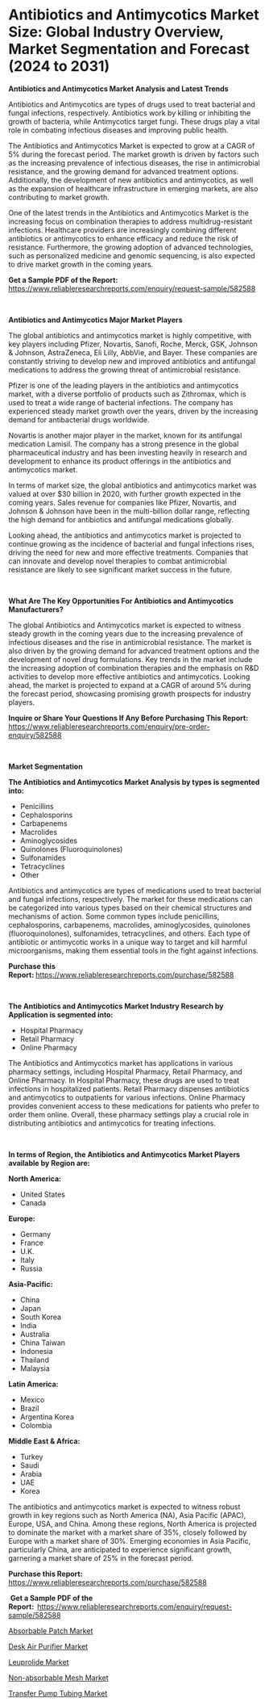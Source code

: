 <p><h1>Antibiotics and Antimycotics Market Size: Global Industry Overview, Market Segmentation and Forecast (2024 to 2031)</h1></p><p><strong>Antibiotics and Antimycotics Market Analysis and Latest Trends</strong></p>
<p><p>Antibiotics and Antimycotics are types of drugs used to treat bacterial and fungal infections, respectively. Antibiotics work by killing or inhibiting the growth of bacteria, while Antimycotics target fungi. These drugs play a vital role in combating infectious diseases and improving public health.</p><p>The Antibiotics and Antimycotics Market is expected to grow at a CAGR of 5% during the forecast period. The market growth is driven by factors such as the increasing prevalence of infectious diseases, the rise in antimicrobial resistance, and the growing demand for advanced treatment options. Additionally, the development of new antibiotics and antimycotics, as well as the expansion of healthcare infrastructure in emerging markets, are also contributing to market growth.</p><p>One of the latest trends in the Antibiotics and Antimycotics Market is the increasing focus on combination therapies to address multidrug-resistant infections. Healthcare providers are increasingly combining different antibiotics or antimycotics to enhance efficacy and reduce the risk of resistance. Furthermore, the growing adoption of advanced technologies, such as personalized medicine and genomic sequencing, is also expected to drive market growth in the coming years.</p></p>
<p><strong>Get a Sample PDF of the Report:&nbsp;</strong> <a href="https://www.reliableresearchreports.com/enquiry/request-sample/582588">https://www.reliableresearchreports.com/enquiry/request-sample/582588</a></p>
<p>&nbsp;</p>
<p><strong>Antibiotics and Antimycotics Major Market Players</strong></p>
<p><p>The global antibiotics and antimycotics market is highly competitive, with key players including Pfizer, Novartis, Sanofi, Roche, Merck, GSK, Johnson & Johnson, AstraZeneca, Eli Lilly, AbbVie, and Bayer. These companies are constantly striving to develop new and improved antibiotics and antifungal medications to address the growing threat of antimicrobial resistance.</p><p>Pfizer is one of the leading players in the antibiotics and antimycotics market, with a diverse portfolio of products such as Zithromax, which is used to treat a wide range of bacterial infections. The company has experienced steady market growth over the years, driven by the increasing demand for antibacterial drugs worldwide.</p><p>Novartis is another major player in the market, known for its antifungal medication Lamisil. The company has a strong presence in the global pharmaceutical industry and has been investing heavily in research and development to enhance its product offerings in the antibiotics and antimycotics market.</p><p>In terms of market size, the global antibiotics and antimycotics market was valued at over $30 billion in 2020, with further growth expected in the coming years. Sales revenue for companies like Pfizer, Novartis, and Johnson & Johnson have been in the multi-billion dollar range, reflecting the high demand for antibiotics and antifungal medications globally.</p><p>Looking ahead, the antibiotics and antimycotics market is projected to continue growing as the incidence of bacterial and fungal infections rises, driving the need for new and more effective treatments. Companies that can innovate and develop novel therapies to combat antimicrobial resistance are likely to see significant market success in the future.</p></p>
<p>&nbsp;</p>
<p><strong>What Are The Key Opportunities For Antibiotics and Antimycotics Manufacturers?</strong></p>
<p><p>The global Antibiotics and Antimycotics market is expected to witness steady growth in the coming years due to the increasing prevalence of infectious diseases and the rise in antimicrobial resistance. The market is also driven by the growing demand for advanced treatment options and the development of novel drug formulations. Key trends in the market include the increasing adoption of combination therapies and the emphasis on R&D activities to develop more effective antibiotics and antimycotics. Looking ahead, the market is projected to expand at a CAGR of around 5% during the forecast period, showcasing promising growth prospects for industry players.</p></p>
<p><strong>Inquire or Share Your Questions If Any Before Purchasing This Report:</strong> <a href="https://www.reliableresearchreports.com/enquiry/pre-order-enquiry/582588">https://www.reliableresearchreports.com/enquiry/pre-order-enquiry/582588</a></p>
<p>&nbsp;</p>
<p><strong>Market Segmentation</strong></p>
<p><strong>The Antibiotics and Antimycotics Market Analysis by types is segmented into:</strong></p>
<p><ul><li>Penicillins</li><li>Cephalosporins</li><li>Carbapenems</li><li>Macrolides</li><li>Aminoglycosides</li><li>Quinolones (Fluoroquinolones)</li><li>Sulfonamides</li><li>Tetracyclines</li><li>Other</li></ul></p>
<p><p>Antibiotics and antimycotics are types of medications used to treat bacterial and fungal infections, respectively. The market for these medications can be categorized into various types based on their chemical structures and mechanisms of action. Some common types include penicillins, cephalosporins, carbapenems, macrolides, aminoglycosides, quinolones (fluoroquinolones), sulfonamides, tetracyclines, and others. Each type of antibiotic or antimycotic works in a unique way to target and kill harmful microorganisms, making them essential tools in the fight against infections.</p></p>
<p><strong>Purchase this Report:&nbsp;</strong><a href="https://www.reliableresearchreports.com/purchase/582588">https://www.reliableresearchreports.com/purchase/582588</a></p>
<p>&nbsp;</p>
<p><strong>The Antibiotics and Antimycotics Market Industry Research by Application is segmented into:</strong></p>
<p><ul><li>Hospital Pharmacy</li><li>Retail Pharmacy</li><li>Online Pharmacy</li></ul></p>
<p><p>The Antibiotics and Antimycotics market has applications in various pharmacy settings, including Hospital Pharmacy, Retail Pharmacy, and Online Pharmacy. In Hospital Pharmacy, these drugs are used to treat infections in hospitalized patients. Retail Pharmacy dispenses antibiotics and antimycotics to outpatients for various infections. Online Pharmacy provides convenient access to these medications for patients who prefer to order them online. Overall, these pharmacy settings play a crucial role in distributing antibiotics and antimycotics for treating infections.</p></p>
<p>&nbsp;</p>
<p><strong>In terms of Region, the Antibiotics and Antimycotics Market Players available by Region are:</strong></p>
<p>
    <p> <strong> North America: </strong>
        <ul>
            <li>United States</li>
            <li>Canada</li>
        </ul>
        </p> 
    <p> <strong> Europe: </strong>
        <ul>
            <li>Germany</li>
            <li>France</li>
            <li>U.K.</li>
            <li>Italy</li>
            <li>Russia</li>
        </ul>
        </p> 
    <p> <strong> Asia-Pacific: </strong>
        <ul>
            <li>China</li>
            <li>Japan</li>
            <li>South Korea</li>
            <li>India</li>
            <li>Australia</li>
            <li>China Taiwan</li>
            <li>Indonesia</li>
            <li>Thailand</li>
            <li>Malaysia</li>
        </ul>
        </p> 
    <p> <strong> Latin America: </strong>
        <ul>
            <li>Mexico</li>
            <li>Brazil</li>
            <li>Argentina Korea</li>
            <li>Colombia</li>
        </ul>
        </p> 
    <p> <strong> Middle East & Africa: </strong>
        <ul>
            <li>Turkey</li>
            <li>Saudi</li>
            <li>Arabia</li>
            <li>UAE</li>
            <li>Korea</li>
        </ul>
    </p>
    </p>
<p><p>The antibiotics and antimycotics market is expected to witness robust growth in key regions such as North America (NA), Asia Pacific (APAC), Europe, USA, and China. Among these regions, North America is projected to dominate the market with a market share of 35%, closely followed by Europe with a market share of 30%. Emerging economies in Asia Pacific, particularly China, are anticipated to experience significant growth, garnering a market share of 25% in the forecast period.</p></p>
<p><strong>Purchase this Report: </strong><a href="https://www.reliableresearchreports.com/purchase/582588">https://www.reliableresearchreports.com/purchase/582588</a></p>
<p>&nbsp;<strong>Get a Sample PDF of the Report:&nbsp;&nbsp;</strong><a href="https://www.reliableresearchreports.com/enquiry/request-sample/582588">https://www.reliableresearchreports.com/enquiry/request-sample/582588</a></p>
<p><strong></strong></p>
<p><p><a href="https://medium.com/@floyziemann8756/absorbable-patch-market-outlook-industry-overview-and-forecast-2024-to-2031-ce45b94842b5">Absorbable Patch Market</a></p><p><a href="https://github.com/redneck06/Market-Research-Report-List-1/blob/main/desk-air-purifier-market.md">Desk Air Purifier Market</a></p><p><a href="https://github.com/peachesmcdowel1/Market-Research-Report-List-1/blob/main/leuprolide-market.md">Leuprolide Market</a></p><p><a href="https://medium.com/@floyziemann8756/non-absorbable-mesh-market-size-and-market-trends-complete-industry-overview-2024-to-2031-dd3b098258d1">Non-absorbable Mesh Market</a></p><p><a href="https://medium.com/@floyziemann8756/transfer-pump-tubing-market-size-cagr-trends-2024-2030-e055a8c35c5f">Transfer Pump Tubing Market</a></p></p>